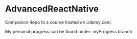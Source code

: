 # AdvancedReactNative

Companion Repo to a course hosted on Udemy.com.  

My personal progress can be found under: myProgress branch
